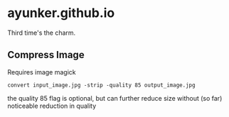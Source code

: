 # ayunker.github.io

Third time's the charm.


## Compress Image
Requires image magick

```
convert input_image.jpg -strip -quality 85 output_image.jpg
```

the quality 85 flag is optional, but can further reduce size without (so far) noticeable reduction in quality
